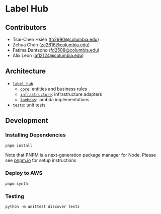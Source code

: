 # Label Hub

## Contributors

- Tsai-Chen Hsieh (th2990@columbia.edu)
- Zehua Chen (zc2616@columbia.edu)
- Fatima Dantsoho (fd2508@columbia.edu)
- Alix Leon (afl2124@columbia.edu)

## Architecture

- [`label_hub`](label_hub)
  - [`core`](label_hub/core): entities and business rules
  - [`infrastructure`](label_hub/infrastructure): infrastructure adapters
  - [`lambdas`](label_hub/lambdas): lambda implementations
- [`tests`](tests): unit tests

## Development

### Installing Dependencies

```
pnpm install
```

Note that PNPM is a next-generation package manager for Node. Please see
[pnpm.io](https://pnpm.io) for setup instructions

### Deploy to AWS

```
pnpm synth
```

### Testing

```commandline
python -m unittest discover tests
```